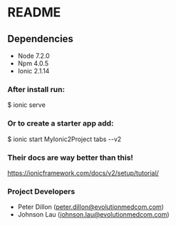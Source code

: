 # README #

## Dependencies ##

* Node 7.2.0
* Npm 4.0.5
* Ionic 2.1.14

### After install run: ###
$ ionic serve

### Or to create a starter app add: ###
$ ionic start MyIonic2Project tabs --v2

### Their docs are way better than this! ###
https://ionicframework.com/docs/v2/setup/tutorial/

### Project Developers ###
* Peter Dillon (peter.dillon@evolutionmedcom.com)
* Johnson Lau (johnson.lau@evolutionmedcom.com)